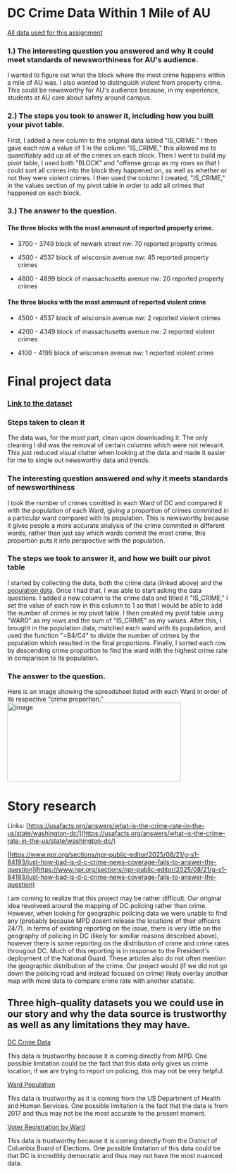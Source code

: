 # DC Crime Data Within 1 Mile of AU

[All data used for this assignment](https://github.com/shmcminn/au-datajour-fall25/blob/master/class3/dc-crimes-AU-mile.csv)

### 1.) The interesting question you answered and why it could meet standards of newsworthiness for AU's audience.

I wanted to figure out what the block where the most crime happens within a mile of AU was. I also wanted to distinguish violent from property crime. This could be newsworthy for AU's audience because, in my experience, students at AU care about safety around campus.

### 2.) The steps you took to answer it, including how you built your pivot table.

First, I added a new column to the original data labled "IS_CRIME." I then gave each row a value of 1 in the column "IS_CRIME," this allowed me to quantifiably add up all of the crimes on each block.
Then I went to build my pivot table, I used both "BLOCK" and "offense group as my rows so that I could sort all crimes into the block they happened on, as well as whether or not they were violent crimes.
I then used the column I created, "IS_CRIME," in the values section of my pivot table in order to add all crimes that happened on each block.

### 3.) The answer to the question.

#### The three blocks with the most ammount of reported property crime.

* 3700 - 3749 block of newark street nw: 70 reported property crimes

* 4500 - 4537 block of wisconsin avenue nw: 45 reported property crimes

* 4800 - 4899 block of massachusetts avenue nw: 20 reported property crimes

#### The three blocks with the most ammount of reported violent crime

* 4500 - 4537 block of wisconsin avenue nw: 2 reported violent crimes

* 4200 - 4349 block of massachusetts avenue nw: 2 reported violent crimes

* 4100 - 4199 block of wisconsin avenue nw: 1 reported violent crime




# Final project data

### [Link to the dataset](https://crimecards.dc.gov/)

### Steps taken to clean it
The data was, for the most part, clean upon downloading it. The only cleaning I did was the removal of certain columns which were not relevant. This just reduced visual clutter when looking at the data and made it easier for me to single out newsworthy data and trends.

### The interesting question answered and why it meets standards of newsworthiness
I took the number of crimes comitted in each Ward of DC and compared it with the population of each Ward, giving a proportion of crimes commited in a particular ward compared with its population. This is newsworthy because it gives people a more accurate analysis of the crime commited in different wards, rather than just say which wards commit the most crime, this proportion puts it into perspective with the population.

### The steps we took to answer it, and how we built our pivot table

I started by collecting the data, both the crime data (linked above) and the [population data](https://mchb.tvisdata.hrsa.gov/Narratives/Overview/258318d0-8dbe-46fd-9a77-385b6753e1c7). Once I had that, I was able to start asking the data questions. I added a new column to the crime data and titled it "IS_CRIME," I set the value of each row in this column to 1 so that I would be able to add the number of crimes in my pivot table. I then created my pivot table using "WARD" as my rows and the sum of "IS_CRIME" as my values. After this, I brought in the population data, matched each ward with its population, and used the function "=B4/C4" to divide the number of crimes by the population which resulted in the final proportions. Finally, I sorted each row by descending crime proportion to find the ward with the highest crime rate in comparison to its population.

### The answer to the question.

Here is an image showing the spreadsheet listed with each Ward in order of its respective "crime proportion."
<img width="394" height="178" alt="image" src="https://github.com/user-attachments/assets/886939eb-0048-4235-84f9-2f040572b686" />


# Story research 


Links:
[https://usafacts.org/answers/what-is-the-crime-rate-in-the-us/state/washington-dc/](https://usafacts.org/answers/what-is-the-crime-rate-in-the-us/state/washington-dc/)

[https://www.npr.org/sections/npr-public-editor/2025/08/21/g-s1-84193/just-how-bad-is-d-c-crime-news-coverage-fails-to-answer-the-question](https://www.npr.org/sections/npr-public-editor/2025/08/21/g-s1-84193/just-how-bad-is-d-c-crime-news-coverage-fails-to-answer-the-question)

I am coming to realize that this project may be rather difficult. Our original idea revolveed around the mapping of DC policing rather than crime. However, when looking for geographic policing data we were unable to find any (probably because MPD dosent release the locations of their officers 24/7). In terms of existing reporting on the issue, there is very little on the geography of policing in DC (likely for simillar reasons described above), however there is some reporting on the distribution of crime and crime rates througout DC. Much of this reporting is in response to the President's deployment of the National Guard. These articles also do not often mention the geographic distribution of the crime. Our project would (if we did not go down the policing road and instead focused on crime) likely overlay another map with more data to compare crime rate with another statistic.


## Three high-quality datasets you we could use in our story and why the data source is trustworthy as well as any limitations they may have.
[DC Crime Data](https://crimecards.dc.gov/)

This data is trustworthy because it is coming directly from MPD. One possible limitation could be the fact that this data only gives us crime location, if we are trying to report on policing, this may not be very helpful. 

[Ward Population](https://mchb.tvisdata.hrsa.gov/Narratives/Overview/258318d0-8dbe-46fd-9a77-385b6753e1c7)

This data is trustworthy as it is coming from the US Department of Health and Human Services. One possible limitation is the fact that the data is from 2017 and thus may not be the most accurate to the present moment.

[Voter Registration by Ward](https://cdn01.dailycaller.com/wp-content/uploads/2025/08/Data-Statistics-Report-1_2025.pdf)

This data is trustworthy because it is coming directly from the District of Columbia Board of Elections. One possible limitation of this data could be that DC is incredibly democratic and thus may not have the most nuanced data.
